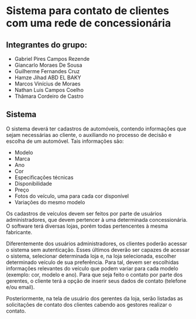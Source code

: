 # Sistema para contato de clientes com uma rede de concessionária 

## Integrantes do grupo:
  - Gabriel Pires Campos Rezende
  - Giancarlo Moraes De Sousa
  - Guilherme Fernandes Cruz
  - Hamze Jihad ABD EL BAKY
  - Marcos Vinícius de Moraes
  - Nathan Luis Campos Coelho
  - Thâmara Cordeiro de Castro


## Sistema

O sistema deverá ter cadastros de automóveis, contendo informações que sejam necessárias ao cliente, o auxiliando no processo de decisão e escolha de um automóvel.
Tais informações são:
  - Modelo
  - Marca
  - Ano
  - Cor
  - Especificações técnicas
  - Disponibilidade
  - Preço
  - Fotos do veículo, uma para cada cor disponível
  - Variações do mesmo modelo

Os cadastros de veículos devem ser feitos por parte de usuários administradores, que devem pertencer à uma determinada concessionária. O software terá diversas lojas, porém todas pertencentes à mesma fabricante. 

Diferentemente dos usuários administradores, os clientes poderão acessar o sistema sem autenticação. Esses últimos deverão ser capazes de acessar o sistema, selecionar determinada loja e, na loja selecionada, escolher determinado veículo de sua preferência. Para tal, devem ser escolhidas informações relevantes do veículo que podem variar para cada modelo (exemplo: cor, modelo e ano). Para que seja feito o contato por parte dos gerentes, o cliente terá a opção de inserir seus dados de contato (telefone e/ou email).

Posteriormente, na tela de usuário dos gerentes da loja, serão listadas as solicitações de contato dos clientes cabendo aos gestores realizar o contato.
